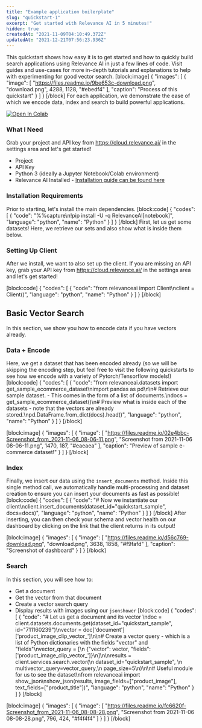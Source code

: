 ```yaml
---
title: "Example application boilerplate"
slug: "quickstart-1"
excerpt: "Get started with Relevance AI in 5 minutes!"
hidden: true
createdAt: "2021-11-09T04:10:49.372Z"
updatedAt: "2021-12-21T07:56:23.936Z"
---
```

This quickstart shows how easy it is to get started and how to quickly build search applications using Relevance AI in just a few lines of code. Visit guides and use-cases for more in-depth tutorials and explanations to help with experimenting for good vector search.
[block:image]
{
  "images": [
    {
      "image": [
        "https://files.readme.io/9be653c-download.png",
        "download.png",
        4288,
        1128,
        "#ebedf4"
      ],
      "caption": "Process of this quickstart"
    }
  ]
}
[/block]
For each application, we demonstrate the ease of which we encode data, index and search to build powerful applications.

[![Open In Colab](https://colab.research.google.com/assets/colab-badge.svg)](https://colab.research.google.com/drive/1mAR4VvXxJIhoFLv-9wiS3QHzePver8tQ?usp=sharing)


### What I Need

Grab your project and API key from https://cloud.relevance.ai/ in the settings area and let's get started!

* Project
* API Key 
* Python 3 (ideally a Jupyter Notebook/Colab environment)
* Relevance AI Installed - [Installation guide can be found here](docs:introduction-1)

### Installation Requirements

Prior to starting, let's install the main dependencies.
[block:code]
{
  "codes": [
    {
      "code": "%%capture\n!pip install -U -q RelevanceAI[notebook]",
      "language": "python",
      "name": "Python"
    }
  ]
}
[/block]
First, let us get some datasets! Here, we retrieve our sets and also show what is inside them below.

### Setting Up Client

After we install, we want to also set up the client. If you are missing an API key, grab your API key from https://cloud.relevance.ai/ in the settings area and let's get started!

[block:code]
{
  "codes": [
    {
      "code": "from relevanceai import Client\nclient = Client()",
      "language": "python",
      "name": "Python"
    }
  ]
}
[/block]
## Basic Vector Search

In this section, we show you how to encode data if you have vectors already. 

### Data + Encode

Here, we get a dataset that has been encoded already (so we will be skipping the encoding step, but feel free to visit the following quickstarts to see how we encode with a variety of Pytorch/Tensorflow models!)
[block:code]
{
  "codes": [
    {
      "code": "from relevanceai.datasets import get_sample_ecommerce_dataset\nimport pandas as pd\n\n# Retrieve our sample dataset. - This comes in the form of a list of documents.\ndocs = get_sample_ecommerce_dataset()\n# Preview what is inside each of the datasets - note that the vectors are already stored.\npd.DataFrame.from_dict(docs).head()",
      "language": "python",
      "name": "Python"
    }
  ]
}
[/block]

[block:image]
{
  "images": [
    {
      "image": [
        "https://files.readme.io/02e4bbc-Screenshot_from_2021-11-06_08-06-11.png",
        "Screenshot from 2021-11-06 08-06-11.png",
        1470,
        187,
        "#eaeaea"
      ],
      "caption": "Preview of sample e-commerce dataset!"
    }
  ]
}
[/block]
### Index 

Finally, we insert our data using the `insert_documents` method. Inside this single method call, we automatically handle multi-processing and dataset creation to ensure you can insert your documents as fast as possible! 
[block:code]
{
  "codes": [
    {
      "code": "# Now we instantiate our client\nclient.insert_documents(dataset_id=\"quickstart_sample\", docs=docs)",
      "language": "python",
      "name": "Python"
    }
  ]
}
[/block]
After inserting, you can then check your schema and vector health on our dashboard by clicking on the link that the client returns in its output!

[block:image]
{
  "images": [
    {
      "image": [
        "https://files.readme.io/d56c769-download.png",
        "download.png",
        3638,
        1858,
        "#f9fafd"
      ],
      "caption": "Screenshot of dashboard"
    }
  ]
}
[/block]
### Search

In this section, you will see how to:
- Get a document
- Get the vector from that document
- Create a vector search query
- Display results with images using our `jsonshower`
[block:code]
{
  "codes": [
    {
      "code": "# Let us get a document and its vector \ndoc = client.datasets.documents.get(dataset_id=\"quickstart_sample\", id=\"711160239\")\nvector = doc['document']['product_image_clip_vector_']\n\n# Create a vector query - which is a list of Python dictionaries with the fields \"vector\" and \"fields\"\nvector_query = [\n    {\"vector\": vector, \"fields\": ['product_image_clip_vector_']}\n]\n\nresults = client.services.search.vector(\n    dataset_id=\"quickstart_sample\", \n    multivector_query=vector_query,\n    page_size=5\n)\n\n# Useful module for us to see the dataset\nfrom relevanceai import show_json\nshow_json(results, image_fields=[\"product_image\"], text_fields=[\"product_title\"])",
      "language": "python",
      "name": "Python"
    }
  ]
}
[/block]

[block:image]
{
  "images": [
    {
      "image": [
        "https://files.readme.io/fc6620f-Screenshot_from_2021-11-06_08-08-28.png",
        "Screenshot from 2021-11-06 08-08-28.png",
        796,
        424,
        "#f4f4f4"
      ]
    }
  ]
}
[/block]